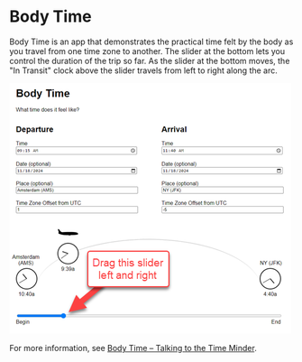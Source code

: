 # Body Time

Body Time is an app that demonstrates the practical time felt by the body as you travel from one time zone to another. The slider at the bottom lets you control the duration of the trip so far. As the slider at the bottom moves, the "In Transit" clock above the slider travels from left to right along the arc.

![GUI instructions](bodytime.png)

For more information, see [Body Time – Talking to the Time Minder](https://starchamber.com/2024/09/10/body-time-talking-to-the-time-minder/).
